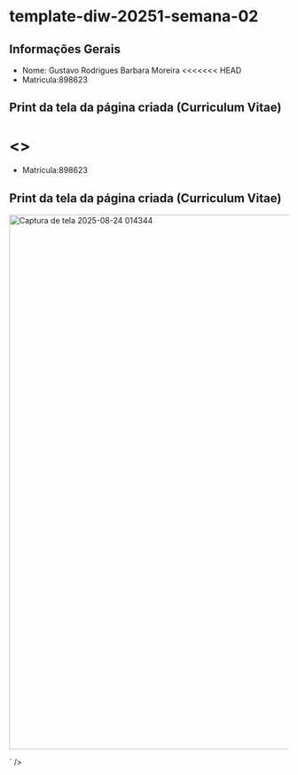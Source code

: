 # template-diw-20251-semana-02

## Informações Gerais
- Nome: Gustavo Rodrigues Barbara Moreira
<<<<<<< HEAD
- Matricula:898623

## Print da tela da página criada (Curriculum Vitae)

<>
=======
- Matricula:898623

## Print da tela da página criada (Curriculum Vitae)
<img width="1910" height="965" alt="Captura de tela 2025-08-24 014344" src="https://github.com/user-attachments/assets/4a89429c-8b55-486e-af35-7643c87174d4" />


` />

